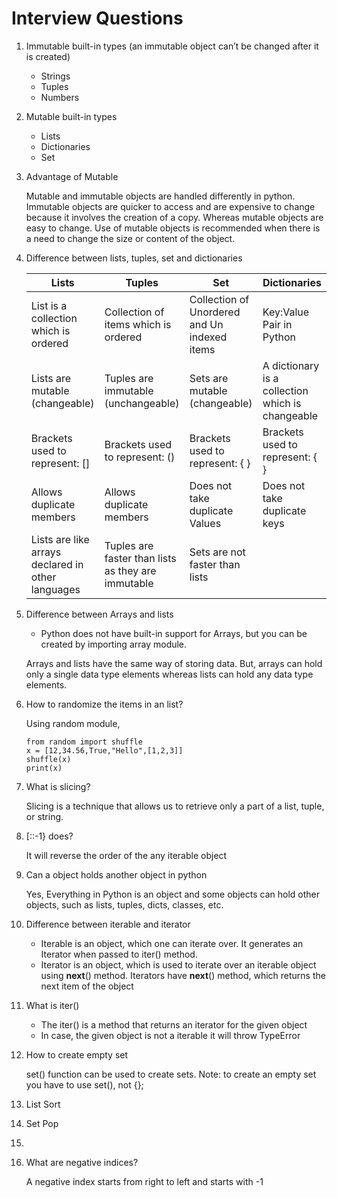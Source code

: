 # Interview Questions
1. Immutable built-in types (an immutable object can’t be changed after it is created)
    * Strings
    * Tuples
    * Numbers    
2. Mutable built-in types
    * Lists
    * Dictionaries
    * Set
3. Advantage of Mutable

    Mutable and immutable objects are handled differently in python. 
    Immutable objects are quicker to access and are expensive to change because it involves the creation of a copy.
    Whereas mutable objects are easy to change.
    Use of mutable objects is recommended when there is a need to change the size or content of the object.

4. Difference between lists, tuples, set and dictionaries
    
    |Lists|Tuples|Set|Dictionaries|
    |-----|------|---|------------|
    |List is a collection which is ordered|Collection of items which is ordered|Collection of Unordered and Un indexed items|Key:Value Pair in Python|
    |Lists are mutable (changeable)|Tuples are immutable (unchangeable)|Sets are mutable (changeable)|A dictionary is a collection which is changeable|
    |Brackets used to represent: []|Brackets used to represent: ()|Brackets used to represent: { }|Brackets used to represent: { }|
    |Allows duplicate members|Allows duplicate members|Does not take duplicate Values|Does not take duplicate keys|
    |Lists are like arrays declared in other languages|Tuples are faster than lists as they are immutable|Sets are not faster than lists||
    
5. Difference between Arrays and lists
    * Python does not have built-in support for Arrays, but you can be created by importing array module.
    
    Arrays and lists have the same way of storing data. But, arrays can hold only a single data type elements whereas lists can hold any data type elements.
    
6. How to randomize the items in an list?

    Using random module,
    
    ```
    from random import shuffle
    x = [12,34.56,True,"Hello",[1,2,3]]
    shuffle(x)
    print(x)
    ```
7. What is slicing?

    Slicing is a technique that allows us to retrieve only a part of a list, tuple, or string.

8. [::-1} does?

    It will reverse the order of the any iterable object
9. Can a object holds another object in python

     Yes, Everything in Python is an object and some objects can hold other objects, such as lists, tuples, dicts, classes, etc.
10. Difference between iterable and iterator
     * Iterable is an object, which one can iterate over. It generates an Iterator when passed to iter() method.
     * Iterator is an object, which is used to iterate over an iterable object using __next__() method. Iterators have __next__() method, which returns the next item of the object

11. What is iter()
     * The iter() is a method that returns an iterator for the given object
     * In case, the given object is not a iterable it will throw TypeError
12. How to create empty set

    set() function can be used to create sets. Note: to create an empty set you have to use set(), not {};

13. List Sort
14. Set Pop
15. 
16. What are negative indices?

    A negative index starts from right to left and starts with -1

